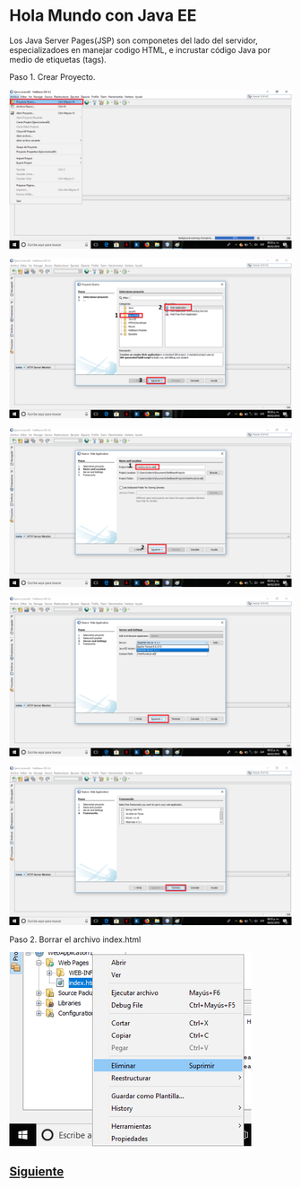 # Hola Mundo con Java EE

Los Java Server Pages(JSP) son componetes del lado del servidor, especializadoes en manejar codigo HTML, e incrustar código Java por
medio de etiquetas (tags).

Paso 1. Crear Proyecto.

![server](Imagenes/1.png)

![server](Imagenes/2.png)

![server](Imagenes/3.png)

![server](Imagenes/4.png)

![server](Imagenes/5.png)

Paso 2. Borrar el archivo index.html

![server](Imagenes/borrar.png)

## [Siguiente](page5.md)


